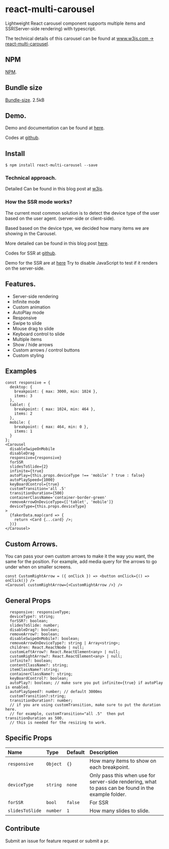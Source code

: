 # react-multi-carousel

Lightweight React carousel component supports multiple items and SSR(Server-side rendering) with typescript.

The technical details of this carousel can be found at [www.w3js.com -> react-multi-carousel](https://w3js.com/index.php/2019/03/06/react-carousel-with-server-side-rendering-support-part-1z/).

## NPM

[NPM](https://www.npmjs.com/package/react-multi-carousel).

## Bundle size

[Bundle-size](https://bundlephobia.com/result?p=react-multi-carousel@1.0.33).
2.5kB

## Demo.

Demo and documentation can be found at [here](https://react-multi-carousel.surge.sh).

Codes at [github](https://github.com/YIZHUANG/react-multi-carousel/blob/master/stories/index.stories.js).

## Install

```
$ npm install react-multi-carousel --save
```

### Technical approach.

Detailed Can be found in this blog post at [w3js](https://w3js.com/index.php/2019/03/06/react-carousel-with-server-side-rendering-support-part-1z/).

### How the SSR mode works?

The current most common solution is to detect the device type of the user based on the user agent. (server-side or client-side).

Based based on the device type, we decided how many items we are showing in the Carousel.

More detailed can be found in this blog post [here](https://w3js.com/index.php/2019/03/06/react-carousel-with-server-side-rendering-support-part-1z/).

Codes for SSR at [github](https://github.com/YIZHUANG/react-multi-carousel/blob/master/examples/ssr/pages/index.js).

Demo for the SSR are at [here](https://react-multi-carousel.now.sh/) Try to disable JavaScript to test if it renders on the server-side.

## Features.

* Server-side rendering
* Infinite mode
* Custom animation
* AutoPlay mode
* Responsive
* Swipe to slide
* Mouse drag to slide
* Keyboard control to slide
* Multiple items
* Show / hide arrows
* Custom arrows / control buttons
* Custom styling

## Examples

```
const responsive = {
  desktop: {
    breakpoint: { max: 3000, min: 1024 },
    items: 3
  },
  tablet: {
    breakpoint: { max: 1024, min: 464 },
    items: 2
  },
  mobile: {
    breakpoint: { max: 464, min: 0 },
    items: 1
  }
};
<Carousel
  disableSwipeOnMobile
  disableDrag
  responsive={responsive}
  forSSR
  slidesToSlide={2}
  infinite={true}
  autoPlay={this.props.deviceType !== 'mobile' ? true : false}
  autoPlaySpeed={1000}
  keyBoardControl={true}
  customTransition='all .5'
  transitionDuration={500}
  containerClassName='container-border-green'
  removeArrowOnDeviceType={['tablet', 'mobile']}
  deviceType={this.props.deviceType}
>
  {fakerData.map(card => {
    return <Card {...card} />;
  })}
</Carousel>
```

## Custom Arrows.
You can pass your own custom arrows to make it the way you want, the same for the position. For example, add media query for the arrows to go under when on smaller screens.

```
const CustomRightArrow = ({ onClick }) => <button onClick={() => onClick()} />
<Carousel customRightArrow={<CustomRightArrow />} />
```

## General Props
```
  responsive: responsiveType;
  deviceType?: string;
  forSSR?: boolean;
  slidesToSlide: number;
  disableDrag?: boolean;
  removeArrow?: boolean;
  disableSwipeOnMobile?: boolean;
  removeArrowOnDeviceType?: string | Array<string>;
  children: React.ReactNode | null;
  customLeftArrow?: React.ReactElement<any> | null;
  customRightArrow?: React.ReactElement<any> | null;
  infinite?: boolean;
  contentClassName?: string;
  itemClassName?:string;
  containerClassName?: string;
  keyBoardControl?: boolean;
  autoPlay?: boolean; // make sure you put infinite={true} if autoPlay is enabled.
  autoPlaySpeed?: number; // default 3000ms
  customTransition?:string;
  transitionDuration?: number;
  // if you are using customTransition, make sure to put the duration here.
  // for example, customTransition="all .5"  then put transitionDuration as 500.
  // this is needed for the resizing to work.
```

## Specific Props

| Name                 | Type              | Default               | Description                                                              |
| :------------------- | :---------------- | :-------------------- | :----------------------------------------------------------------------- |
| `responsive`              | `Object`         | `{}`               | How many items to show on each breakpoint.                                                                   |
| `deviceType`            | `string` | `none`                 | Only pass this when use for server-side rendering, what to pass can be found in the example folder.                                                                    |
| `forSSR`           | `bool`            | `false`               | For SSR |
| `slidesToSlide`   | `number`          | `1` | How many slides to slide.                                                       |

## Contribute

Submit an issue for feature request or submit a pr.
